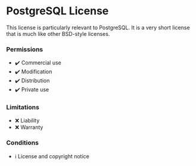 # PostgreSQL License

This license is particularly relevant to PostgreSQL. It is a very short license that is much like other BSD-style licenses.

### Permissions

-   ✔️ Commercial use
-   ✔️ Modification
-   ✔️ Distribution
-   ✔️ Private use

### Limitations

-   ❌ Liability
-   ❌ Warranty

### Conditions

-   ℹ️ License and copyright notice
